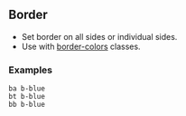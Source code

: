 ## Border

* Set border on all sides or individual sides.
* Use with [border-colors](#border-colors) classes.

### Examples

<div class="pa3 ba b-gray-300 mb4">
    <div class="grid">
        <div class="col-4">
            <div>
                <div class="h3 ba b-blue"></div>
                <code class="mt1 clipboard">ba b-blue</code>
            </div>
        </div>
        <div class="col-4">
            <div>
                <div class="h3 bt b-blue"></div>
                <code class="mt1 clipboard">bt b-blue</code>
            </div>
        </div>
        <div class="col-4">
            <div>
                <div class="h3 bb b-blue"></div>
                <code class="mt1 clipboard">bb b-blue</code>
            </div>
        </div>
    </div>
</div>
